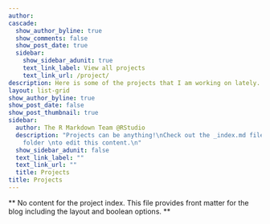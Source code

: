 ```yaml
---
author:
cascade:
  show_author_byline: true
  show_comments: false
  show_post_date: true
  sidebar:
    show_sidebar_adunit: true
    text_link_label: View all projects
    text_link_url: /project/
description: Here is some of the projects that I am working on lately.
layout: list-grid
show_author_byline: true
show_post_date: false
show_post_thumbnail: true
sidebar:
  author: The R Markdown Team @RStudio
  description: "Projects can be anything!\nCheck out the _index.md file in the /project
    folder \nto edit this content.\n"
  show_sidebar_adunit: false
  text_link_label: ""
  text_link_url: ""
  title: Projects
title: Projects
---
```


** No content for the project index. This file provides front matter for the blog including the layout and boolean options. **
